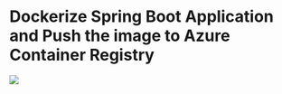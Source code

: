 # Dockerize Spring Boot Application and Push the image to Azure Container Registry
<img src="https://blogger.googleusercontent.com/img/b/R29vZ2xl/AVvXsEhq860FTWjLb6ZSloY8l_S7EsaLz2-SgVBi4dKboANS8RuJk0xDJTBb6ph-WJON9CI6TjZ77hTKK5BF1ti_QLQi-mHMg8BQPAFTO-qw4pRRx44i6HJwxMVpjL1PoU1bdKkJkgb_oouQymhNy_EDzHWS0x6TXwGUZ8z25ICyjqQUKQOEI3ZbKIqgbWcXbA/w640-h486/Untitled%20Diagram.drawio.png">


